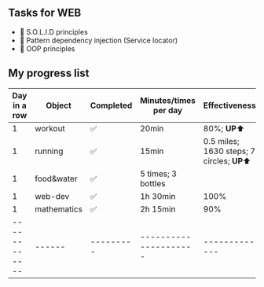 ## Tasks for WEB
+ 📌 S.O.L.I.D principles
+ 📌 Pattern dependency injection (Service locator)
+ 📌 OOP principles


## My progress list
| Day in a row | Object | Completed | Minutes/times per day | Effectiveness |
| ------------ | ------ | --------- | --------------------- | ------------- |
| 1 | workout | ✅ | 20min | 80%; **UP**⬆️ |
| 1 | running | ✅ | 15min | 0.5 miles; 1630 steps; 7 circles; **UP**⬆️ |
| 1 | food&water | ✅ | 5 times; 3 bottles |
| 1 | web-dev | ✅ | 1h 30min | 100% |
| 1 | mathematics | ✅ | 2h 15min | 90% |
| ------------ | ------ | --------- | --------------------- | ------------- |
